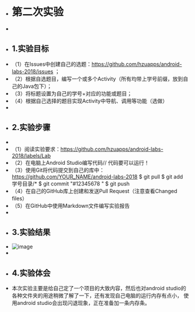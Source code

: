 + # 第二次实验
+ 
+ ## 1.实验目标
+ （1）在Issues中创建自己的选题：https://github.com/hzuapps/android-labs-2018/issues ；   
+ （2）根据自选题目，编写一个或多个Activity（所有均带上学号前缀，放到自己的Java包下）；   
+ （3）将标题设置为自己的学号+对应的功能或题目；   
+ （4）根据自己选择的题目实现Activity中导航、调用等功能（选做）  
+ 
+ ## 2.实验步骤
+ 
+ （1）阅读实验要求：https://github.com/hzuapps/android-labs-2018/labels/Lab   
+ （2）在电脑上Android Studio编写代码// 代码要可以运行！   
+ （3）使用Git将代码提交到自己的库中：https://github.com/YOUR_NAME/android-labs-2018 $ git pull $ git add 学号目录/* $ git commit "#12345678 " $ git push   
+ （4）在自己的GitHub库上创建和发送Pull Request（注意查看Changed files）  
+ （5）在GitHub中使用Markdown文件编写实验报告  
+  
+ ## 3.实验结果
+ ![image](https://github.com/PanHaoRui/android-labs-2018/blob/master/Soft1614080902144/APP/Soft1614080902144.png)	        
+  
+ ## 4.实验体会
+  本次实验主要是给自己定了一个项目的大致内容，然后也对android studio的各种文件夹的用途稍微了解了一下，还有发现自己电脑的运行内存有点小，
使用android studio会出现闪退现象，正在准备加一条内存条。
